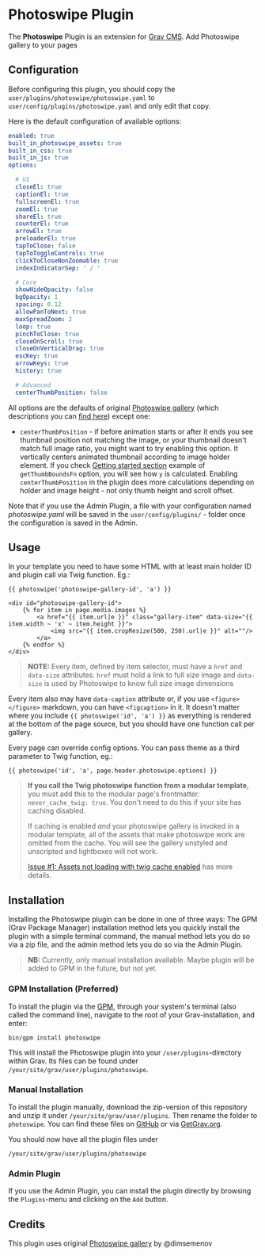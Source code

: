 # Photoswipe Plugin

The **Photoswipe** Plugin is an extension for [Grav CMS](http://github.com/getgrav/grav). Add Photoswipe gallery to your pages

## Configuration

Before configuring this plugin, you should copy the `user/plugins/photoswipe/photoswipe.yaml` to `user/config/plugins/photoswipe.yaml` and only edit that copy.

Here is the default configuration of available options:

```yaml
enabled: true
built_in_photoswipe_assets: true
built_in_css: true
built_in_js: true
options:

  # UI
  closeEl: true
  captionEl: true
  fullscreenEl: true
  zoomEl: true
  shareEl: true
  counterEl: true
  arrowEl: true
  preloaderEl: true
  tapToClose: false
  tapToToggleControls: true
  clickToCloseNonZoomable: true
  indexIndicatorSep: ' / '

  # Core
  showHideOpacity: false
  bgOpacity: 1
  spacing: 0.12
  allowPanToNext: true
  maxSpreadZoom: 2
  loop: true
  pinchToClose: true
  closeOnScroll: true
  closeOnVerticalDrag: true
  escKey: true
  arrowKeys: true
  history: true

  # Advanced
  centerThumbPosition: false
```

All options are the defaults of original [Photoswipe gallery](https://github.com/dimsemenov/PhotoSwipe) (which descriptions you can [find here](https://photoswipe.com/documentation/options.html)) except one:
- `centerThumbPosition` - if before animation starts or after it ends you see thumbnail position not matching the image, or your thumbnail doesn't match full image ratio, you might want to try enabling this option. It vertically centers animated thumbnail according to image holder element. If you check [Getting started section](https://photoswipe.com/documentation/getting-started.html) example of `getThumbBoundsFn` option, you will see how `y` is calculated. Enabling `centerThumbPosition` in the plugin does more calculations depending on holder and image height - not only thumb height and scroll offset.

Note that if you use the Admin Plugin, a file with your configuration named _photoswipe.yaml_ will be saved in the `user/config/plugins/` - folder once the configuration is saved in the Admin.

## Usage

In your template you need to have some HTML with at least main holder ID and plugin call via Twig function. Eg.:
```twig
{{ photoswipe('photoswipe-gallery-id', 'a') }}

<div id="photoswipe-gallery-id">
    {% for item in page.media.images %}
        <a href="{{ item.url|e }}" class="gallery-item" data-size="{{ item.width ~ 'x' ~ item.height }}">
            <img src="{{ item.cropResize(500, 250).url|e }}" alt=""/>
        </a>
    {% endfor %}
</div>
```

> **NOTE:** Every item, defined by item selector, must have a `href` and `data-size` attributes. `href` must hold a link to full size image and `data-size` is used by Photoswipe to know full size image dimensions

Every item also may have `data-caption` attribute or, if you use `<figure></figure>` markdown, you can have `<figcaption>` in it. It doesn't matter where you include `{{ photoswipe('id', 'a') }}` as everything is rendered at the bottom of the page source, but you should have one function call per gallery.

Every page can override config options. You can pass theme as a third parameter to Twig function, eg.:
```twig
{{ photoswipe('id', 'a', page.header.photoswipe.options) }}
```

> **If you call the Twig photoswipe function from a modular template**, you must add this to the modular page's frontmatter: `never_cache_twig: true`. You don't need to do this if your site has caching disabled.
>
> If caching is enabled _and_ your photoswipe gallery is invoked in a modular template, all of the assets that make photoswipe work are omitted from the cache. You will see the gallery unstyled and unscripted and lightboxes will not work.
>
> [Issue #1: Assets not loading with twig cache enabled](https://github.com/Karmalakas/grav-plugin-photoswipe/issues/1) has more details.

## Installation

Installing the Photoswipe plugin can be done in one of three ways: The GPM (Grav Package Manager) installation method lets you quickly install the plugin with a simple terminal command, the manual method lets you do so via a zip file, and the admin method lets you do so via the Admin Plugin.

> **NB:** Currently, only manual installation available. Maybe plugin will be added to GPM in the future, but not yet.

### GPM Installation (Preferred)

To install the plugin via the [GPM](http://learn.getgrav.org/advanced/grav-gpm), through your system's terminal (also called the command line), navigate to the root of your Grav-installation, and enter:

    bin/gpm install photoswipe

This will install the Photoswipe plugin into your `/user/plugins`-directory within Grav. Its files can be found under `/your/site/grav/user/plugins/photoswipe`.

### Manual Installation

To install the plugin manually, download the zip-version of this repository and unzip it under `/your/site/grav/user/plugins`. Then rename the folder to `photoswipe`. You can find these files on [GitHub](https://github.com/karmalakas/grav-plugin-photoswipe) or via [GetGrav.org](http://getgrav.org/downloads/plugins#extras).

You should now have all the plugin files under

    /your/site/grav/user/plugins/photoswipe

### Admin Plugin

If you use the Admin Plugin, you can install the plugin directly by browsing the `Plugins`-menu and clicking on the `Add` button.

## Credits

This plugin uses original [Photoswipe gallery](https://github.com/dimsemenov/PhotoSwipe) by @dimsemenov
